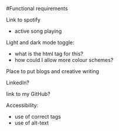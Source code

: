 #Functional requirements

Link to spotify
- active song playing

Light and dark mode toggle:
- what is the html tag for this?
- how could I allow more colour schemes?

Place to put blogs and creative writing

LinkedIn?

link to my GitHub?

Accessibility:
- use of correct tags
- use of alt-text


